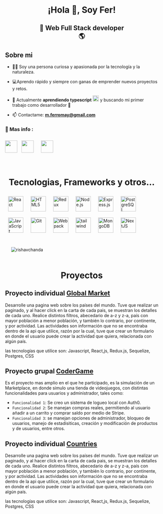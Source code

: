 

<h1 align="center">¡Hola 👋, Soy Fer! </h1>

<h2 align="center">
🚀 Web Full Stack developer<br/> 
🌎
</h2>

## Sobre mi 

- 🙍‍♀️ Soy una persona curiosa y apasionada por la tecnología y la naturaleza. 
- 💻Aprendo rápido y siempre con ganas de emprender nuevos proyectos y retos.
- 🌱 Actualmente **aprendiendo typescript** <img style="margin: 0px" src="https://profilinator.rishav.dev/skills-assets/typescript-original.svg" alt="TypeScript" height="20" /> y buscando mi primer trabajo como desarrollador 👋

- 📫 Contactame: **m.ferromay@gmail.com**



<h3 align="left"> 📎 Mas info :</h3>
<p align="left">

<a href="https://wa.me/+543513053755" target="blank"><img align="center" src="https://cdn.worldvectorlogo.com/logos/whatsapp-3.svg" width="40" /></a>
<a href="https://www.linkedin.com/in/maria-fernanda-romay-511bb31a3/" target="blank"><img align="center" src="https://cdn.worldvectorlogo.com/logos/linkedin-icon-2.svg" width="40" style="margin: 10px"  /></a>
<a href="mailto:m.ferromay@gmail.com?Subject=Oferta%20de%20empleo" target="blank"><img align="center" src="https://cdn.worldvectorlogo.com/logos/gmail-icon.svg" width="40" style="margin: 10px"  /></a>

<br>



<h1 align="center">Tecnologias, Frameworks y otros... </h1>


<div>  
<a href="https://reactjs.org/" target="_blank"><img style="margin: 10px" src="https://profilinator.rishav.dev/skills-assets/react-original-wordmark.svg" alt="React" height="50" /></a>  
<a href="https://en.wikipedia.org/wiki/HTML5" target="_blank"><img style="margin: 10px" src="https://profilinator.rishav.dev/skills-assets/html5-original-wordmark.svg" alt="HTML5" height="50" /></a>  
<a href="https://redux.js.org/" target="_blank"><img style="margin: 10px" src="https://profilinator.rishav.dev/skills-assets/redux-original.svg" alt="Redux" height="50" /></a>
<a href="https://nodejs.org/" target="_blank"><img style="margin: 10px" src="https://profilinator.rishav.dev/skills-assets/nodejs-original-wordmark.svg" alt="Node.js" height="50" /></a>
<a href="https://expressjs.com/" target="_blank"><img style="margin: 10px" src="https://profilinator.rishav.dev/skills-assets/express-original-wordmark.svg" alt="Express.js" height="50" /></a>
<a href="https://www.postgresql.org/" target="_blank"><img style="margin: 10px" src="https://profilinator.rishav.dev/skills-assets/postgresql-original-wordmark.svg" alt="PostgreSQL" height="50" /></a>  
<a href="https://www.javascript.com/" target="_blank"><img style="margin: 10px" src="https://profilinator.rishav.dev/skills-assets/javascript-original.svg" alt="JavaScript" height="50" /></a>  
<a href="https://github.com/" target="_blank"><img style="margin: 10px" src="https://profilinator.rishav.dev/skills-assets/git-scm-icon.svg" alt="Git" height="50" /></a>    
<a href="https://webpack.js.org/" target="_blank"><img style="margin: 10px" src="https://profilinator.rishav.dev/skills-assets/webpack-original.svg" alt="Webpack" height="50" /></a>  
<a href="https://tailwindcss.com/" target="_blank"><img style="margin: 10px" src="https://profilinator.rishav.dev/skills-assets/tailwindcss.svg" alt="tailwind" height="50" /></a>  
<a href="https://www.mongodb.com/es" target="_blank"><img style="margin: 10px" src="https://profilinator.rishav.dev/skills-assets/mongodb-original-wordmark.svg" alt="MongoDB" height="50" /></a>
<a href="https://nextjs.org/" target="_blank"><img style="margin: 10px" src="https://profilinator.rishav.dev/skills-assets/nextjs.png" alt="NextJS" height="50" /></a>
</div>

<br>

<img align="center" style="margin: 20px " src="https://github-readme-stats.vercel.app/api?username=ferromayy&show_icons=true&locale=en&theme=tokyonight" alt="rishavchanda" />
<br>

<h1 align="center"></h1>
<h1 align="center">Proyectos</h1>

##  Proyecto individual <a href="https://youtu.be/60HghDKfVxs">Global Market</a>

Desarrolle una pagina web sobre los países del mundo.
Tuve que realizar un paginado, y al hacer click en la carta de cada pais, se muestran los detalles de cada uno. Realice distintos filtros, abecedario de a-z y z-a, país con mayor población a menor población, y también lo contrario, por continente, y por actividad. Las actividades son información que no se encontraba dentro de la api que utilice, razón por la cual, tuve que crear un formulario en donde el usuario puede crear la actividad que quiera, relacionada con algún país. 

las tecnologías que utilice son: Javascript, React,js, Redux.js, Sequelize, Postgres, CSS

## Proyecto grupal <a href="https://youtu.be/lItZSRBpo7o">CoderGame</a>

Es el proyecto mas amplio en el que he participado, es la simulación de un Marketplace, en donde simulo una tienda de videojuegos, con distintas funcionalidades para usuarios y administrador, tales como: 


- `Funcionalidad 1`: Se creo un sistema de logueo local con Auth0. 
- `Funcionalidad 2`: Se manejan compras reales, permitiendo al usuario añadir a un carrito y comprar saldo por medio de Stripe. 
- `Funcionalidad 3`: se manejan opciones de administrador, bloqueo de usuarios, manejo de estadisiticas, creación y modificación de productos y de usuarios, entre otros.


##  Proyecto individual <a href="https://youtu.be/m0IdfXW7nZQ">Countries</a>

Desarrolle una pagina web sobre los países del mundo.
Tuve que realizar un paginado, y al hacer click en la carta de cada pais, se muestran los detalles de cada uno. Realice distintos filtros, abecedario de a-z y z-a, país con mayor población a menor población, y también lo contrario, por continente, y por actividad. Las actividades son información que no se encontraba dentro de la api que utilice, razón por la cual, tuve que crear un formulario en donde el usuario puede crear la actividad que quiera, relacionada con algún país. 

las tecnologías que utilice son: Javascript, React,js, Redux.js, Sequelize, Postgres, CSS
